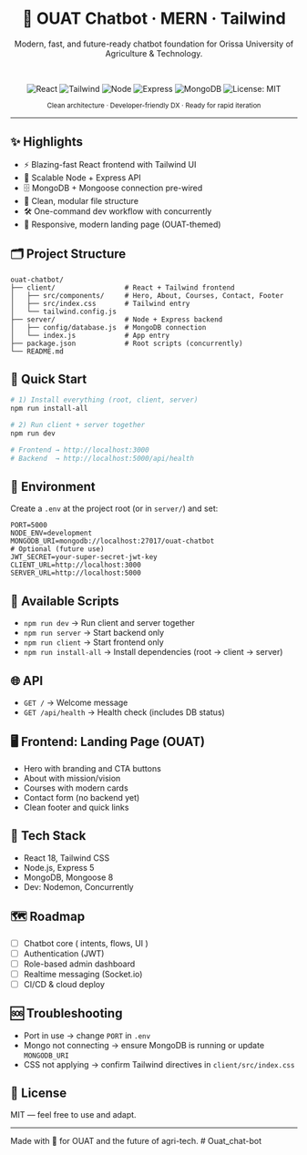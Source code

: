 <div align="center">

# 🌿 OUAT Chatbot · MERN · Tailwind

Modern, fast, and future-ready chatbot foundation for Orissa University of Agriculture & Technology.

<br/>

![React](https://img.shields.io/badge/React-18-61dafb?logo=react&logoColor=white&labelColor=20232a)
![Tailwind](https://img.shields.io/badge/TailwindCSS-3-38bdf8?logo=tailwindcss&logoColor=white&labelColor=0b1220)
![Node](https://img.shields.io/badge/Node.js-18-5fa04e?logo=node.js&logoColor=white&labelColor=1b1f24)
![Express](https://img.shields.io/badge/Express-5-ffffff?logo=express&logoColor=black&labelColor=1b1f24)
![MongoDB](https://img.shields.io/badge/MongoDB-6-00ed64?logo=mongodb&logoColor=white&labelColor=1b1f24)
![License: MIT](https://img.shields.io/badge/License-MIT-blue)

<sub>Clean architecture · Developer-friendly DX · Ready for rapid iteration</sub>

</div>

---

## ✨ Highlights
- ⚡️ Blazing-fast React frontend with Tailwind UI
- 🧠 Scalable Node + Express API
- 🗄️ MongoDB + Mongoose connection pre-wired
- 🧩 Clean, modular file structure
- 🛠️ One-command dev workflow with concurrently
- 📱 Responsive, modern landing page (OUAT-themed)

## 🗂️ Project Structure
```
ouat-chatbot/
├── client/                 # React + Tailwind frontend
│   ├── src/components/     # Hero, About, Courses, Contact, Footer
│   ├── src/index.css       # Tailwind entry
│   └── tailwind.config.js
├── server/                 # Node + Express backend
│   ├── config/database.js  # MongoDB connection
│   └── index.js            # App entry
├── package.json            # Root scripts (concurrently)
└── README.md
```

## 🚀 Quick Start
```bash
# 1) Install everything (root, client, server)
npm run install-all

# 2) Run client + server together
npm run dev

# Frontend → http://localhost:3000
# Backend  → http://localhost:5000/api/health
```

## 🔧 Environment
Create a `.env` at the project root (or in `server/`) and set:
```env
PORT=5000
NODE_ENV=development
MONGODB_URI=mongodb://localhost:27017/ouat-chatbot
# Optional (future use)
JWT_SECRET=your-super-secret-jwt-key
CLIENT_URL=http://localhost:3000
SERVER_URL=http://localhost:5000
```

## 🧭 Available Scripts
- `npm run dev` → Run client and server together
- `npm run server` → Start backend only
- `npm run client` → Start frontend only
- `npm run install-all` → Install dependencies (root → client → server)

## 🌐 API
- `GET /` → Welcome message
- `GET /api/health` → Health check (includes DB status)

## 🖥️ Frontend: Landing Page (OUAT)
- Hero with branding and CTA buttons
- About with mission/vision
- Courses with modern cards
- Contact form (no backend yet)
- Clean footer and quick links

## 🧱 Tech Stack
- React 18, Tailwind CSS
- Node.js, Express 5
- MongoDB, Mongoose 8
- Dev: Nodemon, Concurrently

## 🗺️ Roadmap
- [ ] Chatbot core ( intents, flows, UI )
- [ ] Authentication (JWT)
- [ ] Role-based admin dashboard
- [ ] Realtime messaging (Socket.io)
- [ ] CI/CD & cloud deploy

## 🆘 Troubleshooting
- Port in use → change `PORT` in `.env`
- Mongo not connecting → ensure MongoDB is running or update `MONGODB_URI`
- CSS not applying → confirm Tailwind directives in `client/src/index.css`

## 📜 License
MIT — feel free to use and adapt.

---

Made with 🌿 for OUAT and the future of agri-tech.
#   O u a t _ c h a t - b o t  
 